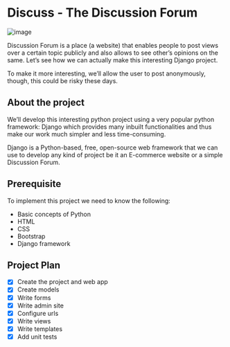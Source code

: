 # Discuss - The Discussion Forum

![image](https://user-images.githubusercontent.com/11091581/111494627-0271af80-8715-11eb-87ec-7a26ef394ee3.png)

Discussion Forum is a place (a website) that enables people to post views 
over a certain topic publicly and also allows to see other’s opinions on 
the same. Let’s see how we can actually make this interesting Django project.

To make it more interesting, we’ll allow the user to post anonymously, 
though, this could be risky these days.

## About the project

We’ll develop this interesting python project using a very popular python 
framework: Django which provides many inbuilt functionalities and thus make 
our work much simpler and less time-consuming.

Django is a Python-based, free, open-source web framework that we can use to 
develop any kind of project be it an E-commerce website or a simple 
Discussion Forum.

## Prerequisite

To implement this project we need to know the following:

- Basic concepts of Python
- HTML
- CSS
- Bootstrap
- Django framework

## Project Plan

- [x] Create the project and web app
- [x] Create models
- [x] Write forms
- [x] Write admin site
- [x] Configure urls
- [x] Write views
- [x] Write templates
- [x] Add unit tests
